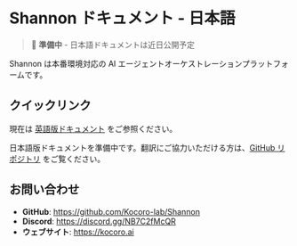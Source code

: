 # Shannon ドキュメント - 日本語

> 🚧 **準備中** - 日本語ドキュメントは近日公開予定

Shannon は本番環境対応の AI エージェントオーケストレーションプラットフォームです。

## クイックリンク

現在は [英語版ドキュメント](../en/quickstart/index.mdx) をご参照ください。

日本語版ドキュメントを準備中です。翻訳にご協力いただける方は、[GitHub リポジトリ](https://github.com/Kocoro-lab/Shannon) をご覧ください。

## お問い合わせ

- **GitHub**: https://github.com/Kocoro-lab/Shannon
- **Discord**: https://discord.gg/NB7C2fMcQR
- **ウェブサイト**: https://kocoro.ai
